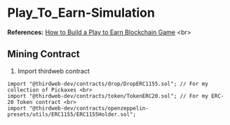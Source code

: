 # Play_To_Earn-Simulation
**References:** [How to Build a Play to Earn Blockchain Game]([https://ithelp.ithome.com.tw/articles/10297084](https://www.youtube.com/watch?v=iTfQh5m8HF8&t=2s)) <br>
## Mining Contract
1. Import thirdweb contract <br>
  ```
  import "@thirdweb-dev/contracts/drop/DropERC1155.sol"; // For my collection of Pickaxes <br>
  import "@thirdweb-dev/contracts/token/TokenERC20.sol"; // For my ERC-20 Token contract <br>
  import "@thirdweb-dev/contracts/openzeppelin-presets/utils/ERC1155/ERC1155Holder.sol";
  ```
